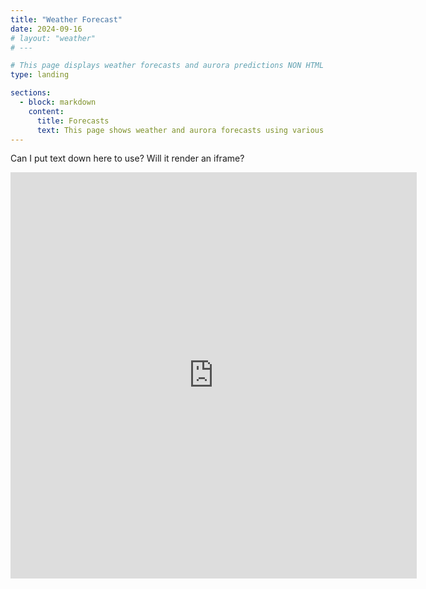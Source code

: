 ```yaml
---
title: "Weather Forecast"
date: 2024-09-16
# layout: "weather"
# ---

# This page displays weather forecasts and aurora predictions NON HTML VERSION.
type: landing

sections:
  - block: markdown
    content:
      title: Forecasts
      text: This page shows weather and aurora forecasts using various APIs. 
---
```


Can I put text down here to use? Will it render an iframe?

<iframe width="650" height="650" src="https://embed.windy.com/embed.html?type=map&location=coordinates&metricRain=mm&metricTemp=°C&metricWind=km/h&zoom=6&overlay=wind&product=ecmwf&level=surface&lat=-37.37&lon=149.172&detailLat=-36.879620605026766&detailLon=147.87597656250003&marker=true&message=true" frameborder="0"></iframe>